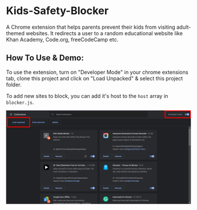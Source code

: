 # Kids-Safety-Blocker

A Chrome extension that helps parents prevent their kids from visiting adult-themed websites. It redirects a user to a random educational website like Khan Academy, Code.org, freeCodeCamp etc.

## How To Use & Demo:

To use the extension, turn on "Developer Mode" in your chrome extensions tab, clone this project and click on "Load Unpacked" & select this project folder.

To add new sites to block, you can add it's host to the `host` array in `blocker.js`.

![Kids Safety Blocker](https://github.com/srikanta30/Kids-Safety-Blocker/blob/main/snapshot.png "Kids Safety Blocker")



